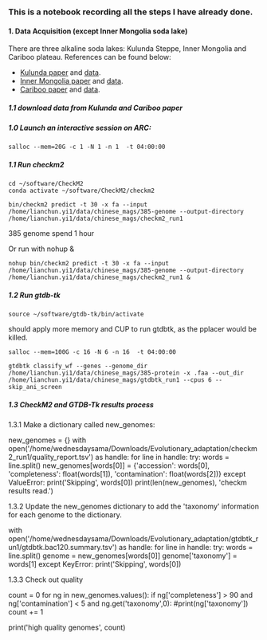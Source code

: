 
### This is a notebook recording all the steps I have already done.


#### 1. Data Acquisition (except Inner Mongolia soda lake)
There are three alkaline soda lakes: Kulunda Steppe, Inner Mongolia and Cariboo plateau.
References can be found below:

* [Kulunda paper](https://microbiomejournal.biomedcentral.com/articles/10.1186/s40168-018-0548-7#Ack1) and 
[data](https://www.ncbi.nlm.nih.gov/bioproject/PRJNA434545/).
* [Inner Mongolia paper](https://www.frontiersin.org/articles/10.3389/fmicb.2020.01740/full#footnote11) and [data](https://figshare.com/s/9c3cb76f0c9646a30e94).
* [Cariboo paper](https://www.nature.com/articles/s41467-019-12195-5) and [data](https://www.ncbi.nlm.nih.gov/bioproject/?term=PRJNA377096).

##### 1.1 download data from Kulunda and Cariboo paper











##### 1.0 Launch an interactive session on ARC:

    salloc --mem=20G -c 1 -N 1 -n 1  -t 04:00:00


##### 1.1 Run checkm2 

    cd ~/software/CheckM2
    conda activate ~/software/CheckM2/checkm2

    bin/checkm2 predict -t 30 -x fa --input /home/lianchun.yi1/data/chinese_mags/385-genome --output-directory /home/lianchun.yi1/data/chinese_mags/checkm2_run1
385 genome spend 1 hour

Or run with nohup &

    nohup bin/checkm2 predict -t 30 -x fa --input /home/lianchun.yi1/data/chinese_mags/385-genome --output-directory /home/lianchun.yi1/data/chinese_mags/checkm2_run1 &

##### 1.2 Run gtdb-tk    

    source ~/software/gtdb-tk/bin/activate
should apply more memory and CUP to run gtdbtk, as the pplacer would be killed.

    salloc --mem=100G -c 16 -N 6 -n 16  -t 04:00:00

    gtdbtk classify_wf --genes --genome_dir /home/lianchun.yi1/data/chinese_mags/385-protein -x .faa --out_dir /home/lianchun.yi1/data/chinese_mags/gtdbtk_run1 --cpus 6 --skip_ani_screen


##### 1.3 CheckM2 and GTDB-Tk results process
1.3.1 Make a dictionary called new_genomes:

new_genomes = {}
with open('/home/wednesdaysama/Downloads/Evolutionary_adaptation/checkm2_run1/quality_report.tsv') as handle:
    for line in handle:
        try:
            words = line.split()
            new_genomes[words[0]] = {'accession': words[0],
                                 'completeness': float(words[1]),
                                 'contamination': float(words[2])}
        except ValueError:
            print('Skipping', words[0])
print(len(new_genomes), 'checkm results read.')

1.3.2 Update the new_genomes dictionary to add the 'taxonomy' information for each genome to the dictionary.

with open('/home/wednesdaysama/Downloads/Evolutionary_adaptation/gtdbtk_run1/gtdbtk.bac120.summary.tsv') as handle:
    for line in handle:
        try:
            words = line.split()
            genome = new_genomes[words[0]]
            genome['taxonomy'] = words[1]
        except KeyError:
            print('Skipping', words[0])

1.3.3 Check out quality 

count = 0
for ng in new_genomes.values():
    if ng['completeness'] > 90 and ng['contamination'] < 5 and ng.get('taxonomy',0):
        #print(ng['taxonomy'])
       count += 1

print('high quality genomes', count)

